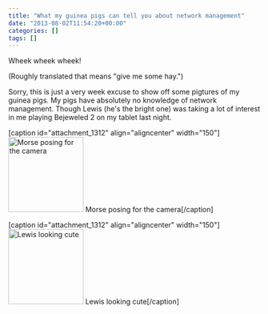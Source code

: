 ```yaml
---
title: "What my guinea pigs can tell you about network management"
date: "2013-08-02T11:54:20+00:00"
categories: []
tags: []
---
```


Wheek wheek wheek!

(Roughly translated that means "give me some hay.")

Sorry, this is just a very week excuse to show off some pigtures of my guinea pigs. My pigs have absolutely no knowledge of network management. Though Lewis (he's the bright one) was taking a lot of interest in me playing Bejeweled 2 on my tablet last night.

[caption id="attachment_1312" align="aligncenter" width="150"]<a href="http://techteapot.com/wp-content/uploads/2013/08/XXXX-032.jpg"><img class="wp-image-1312 size-full" src="http://techteapot.com/wp-content/uploads/2013/08/XXXX-032-150x150.jpg" alt="Morse posing for the camera" width="150" height="150" /></a> Morse posing for the camera[/caption]

[caption id="attachment_1312" align="aligncenter" width="150"]<a href="http://techteapot.com/wp-content/uploads/2013/08/XXXX-043.jpg"><img class="wp-image-1312 size-full" src="http://techteapot.com/wp-content/uploads/2013/08/XXXX-043-150x150.jpg" alt="Lewis looking cute" width="150" height="150" /></a> Lewis looking cute[/caption]

